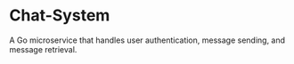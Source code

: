 # Chat-System
A Go microservice that handles user authentication, message sending, and message retrieval.
